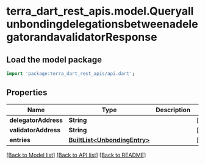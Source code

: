 # terra_dart_rest_apis.model.QueryallunbondingdelegationsbetweenadelegatorandavalidatorResponse

## Load the model package
```dart
import 'package:terra_dart_rest_apis/api.dart';
```

## Properties
Name | Type | Description | Notes
------------ | ------------- | ------------- | -------------
**delegatorAddress** | **String** |  | [optional] 
**validatorAddress** | **String** |  | [optional] 
**entries** | [**BuiltList&lt;UnbondingEntry&gt;**](UnbondingEntry.md) |  | [optional] 

[[Back to Model list]](../README.md#documentation-for-models) [[Back to API list]](../README.md#documentation-for-api-endpoints) [[Back to README]](../README.md)


